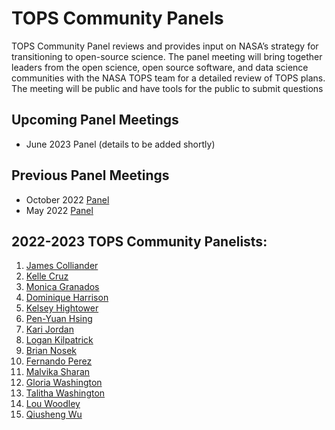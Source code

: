 # TOPS Community Panels

TOPS Community Panel reviews and provides input on NASA’s strategy for transitioning to open-source science. The panel meeting will bring together leaders from the open science, open source software, and data science communities with the NASA TOPS team for a detailed review of TOPS plans. The meeting will be public and have tools for the public to submit questions

## Upcoming Panel Meetings
- June 2023 Panel (details to be added shortly)

## Previous Panel Meetings
- October 2022 [Panel](./20221005_community_panel.md)   
- May 2022 [Panel](./20220517_community_panel.md)   

## 2022-2023 TOPS Community Panelists:

1. [James Colliander](https://blog.jupyter.org/national-scale-interactive-computing-2c104455e062)
1. [Kelle Cruz](https://www.hunter.cuny.edu/physics/faculty/cruz/kelle-cruz)
1. [Monica Granados](https://www.monicagranados.com)
1. [Dominique Harrison](http://www.dominiqueharrison.com)
1. [Kelsey Hightower](https://en.wikipedia.org/wiki/Kelsey_Hightower)
1. [Pen-Yuan Hsing](https://uk.linkedin.com/in/penyuan)
1. [Kari Jordan](https://www.linkedin.com/in/kariljordan)
1. [Logan Kilpatrick](https://www.linkedin.com/in/logankilpatrick/)
1. [Brian Nosek](https://osf.io/cdi38/)
1. [Fernando Perez](https://fperez.org)
1. [Malvika Sharan](https://www.turing.ac.uk/people/researchers/malvika-sharan)
1. [Gloria Washington](https://profiles.howard.edu/profile/45491/gloria-washington)
1. [Talitha Washington](http://www.talithawashington.com/)
1. [Lou Woodley](https://www.cscce.org/research/)
1. [Qiusheng Wu](https://wetlands.io)


  
  
 


  
  
  
 

   
